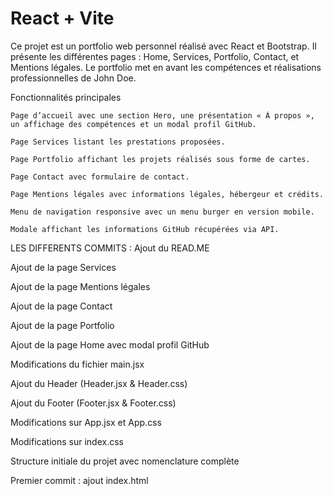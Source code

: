 # React + Vite

Ce projet est un portfolio web personnel réalisé avec React et Bootstrap. Il présente les différentes pages : Home, Services, Portfolio, Contact, et Mentions légales. Le portfolio met en avant les compétences et réalisations professionnelles de John Doe.


Fonctionnalités principales

    Page d’accueil avec une section Hero, une présentation « À propos », un affichage des compétences et un modal profil GitHub.

    Page Services listant les prestations proposées.

    Page Portfolio affichant les projets réalisés sous forme de cartes.

    Page Contact avec formulaire de contact.

    Page Mentions légales avec informations légales, hébergeur et crédits.

    Menu de navigation responsive avec un menu burger en version mobile.

    Modale affichant les informations GitHub récupérées via API.


LES DIFFERENTS COMMITS : 
Ajout du READ.ME

Ajout de la page Services

Ajout de la page Mentions légales

Ajout de la page Contact

Ajout de la page Portfolio

Ajout de la page Home avec modal profil GitHub

Modifications du fichier main.jsx

Ajout du Header (Header.jsx & Header.css)

Ajout du Footer (Footer.jsx & Footer.css)

Modifications sur App.jsx et App.css

Modifications sur index.css

Structure initiale du projet avec nomenclature complète

Premier commit : ajout index.html